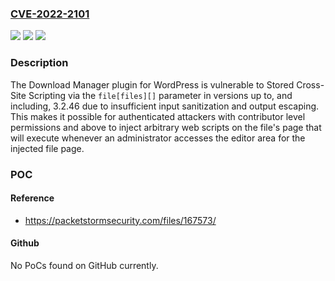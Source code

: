 ### [CVE-2022-2101](https://cve.mitre.org/cgi-bin/cvename.cgi?name=CVE-2022-2101)
![](https://img.shields.io/static/v1?label=Product&message=Download%20Manager&color=blue)
![](https://img.shields.io/static/v1?label=Version&message=3.2.46%3C%3D%203.2.46%20&color=brighgreen)
![](https://img.shields.io/static/v1?label=Vulnerability&message=CWE-79%20Cross-site%20Scripting%20(XSS)&color=brighgreen)

### Description

The Download Manager plugin for WordPress is vulnerable to Stored Cross-Site Scripting via the `file[files][]` parameter in versions up to, and including, 3.2.46 due to insufficient input sanitization and output escaping. This makes it possible for authenticated attackers with contributor level permissions and above to inject arbitrary web scripts on the file's page that will execute whenever an administrator accesses the editor area for the injected file page.

### POC

#### Reference
- https://packetstormsecurity.com/files/167573/

#### Github
No PoCs found on GitHub currently.

